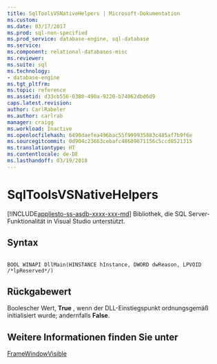 ```yaml
---
title: SqlToolsVSNativeHelpers | Microsoft-Dokumentation
ms.custom: 
ms.date: 03/17/2017
ms.prod: sql-non-specified
ms.prod_service: database-engine, sql-database
ms.service: 
ms.component: relational-databases-misc
ms.reviewer: 
ms.suite: sql
ms.technology:
- database-engine
ms.tgt_pltfrm: 
ms.topic: reference
ms.assetid: d33cb556-0380-490a-9220-b74062dbd6d9
caps.latest.revision: 
author: CarlRabeler
ms.author: carlrab
manager: craigg
ms.workload: Inactive
ms.openlocfilehash: 6490daefea496bac55f999935883c485af7b9f6e
ms.sourcegitcommit: 0d904c23663cebafc48609671156c5ccd8521315
ms.translationtype: HT
ms.contentlocale: de-DE
ms.lasthandoff: 03/19/2018
---
```

# <a name="sqltoolsvsnativehelpers"></a>SqlToolsVSNativeHelpers
[!INCLUDE[appliesto-ss-asdb-xxxx-xxx-md](../includes/appliesto-ss-asdb-xxxx-xxx-md.md)]
  Bibliothek, die SQL Server-Funktionalität in Visual Studio unterstützt.  
  
## <a name="syntax"></a>Syntax  
  
```  
  
BOOL WINAPI DllMain(HINSTANCE hInstance, DWORD dwReason, LPVOID /*lpReserved*/)  
```  
  
## <a name="return-value"></a>Rückgabewert  
 Boolescher Wert, **True** , wenn der DLL-Einstiegspunkt ordnungsgemäß initialisiert wurde; andernfalls **False**.  
  
## <a name="see-also"></a>Weitere Informationen finden Sie unter  
 [FrameWindowVisible](../relational-databases/sqltoolsvsnativehelpers-framewindowvisible.md)  
  
  
